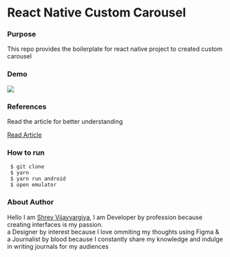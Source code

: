 <h1>React Native Custom Carousel</h1>

<h3>Purpose</h3>
<p>This repo provides the boilerplate for react native project to created custom carousel
</p>

<h3>Demo</h3>
<img src="./assets/demo.gif" />

<h3>References</h3>
<p>Read the article for better understanding</p>

<a href="https://shreyvijayvargiya26.medium.com/getting-started-with-react-native-ui-library-react-native-paper-e6ba75508120">Read Article</a>

<h3>How to run</h3>
 
 ```
  $ git clone
  $ yarn
  $ yarn run android
  $ open emulator
 ```

<h3>About Author</h3>
<p>Hello I am <a href="https://shreyvijayvargiya26.medium.com/">Shrey Vijayvargiya</a>, I am Developer by profession because creating interfaces is my passion. 
<br /> a Designer by interest because I love ommiting my thoughts using Figma & <br />a Journalist by blood because I constantly share my knowledge and indulge in writing journals for my audiences</p>
